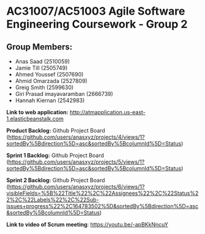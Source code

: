 # AC31007/AC51003 Agile Software Engineering Coursework - Group 2

## Group Members:
- Anas Saad (2510059)
- Jamie Till (2505749)
- Ahmed Youssef (2507690)
- Ahmid Omarzada (2527809)
- Greig Smith (2599630)
- Giri Prasad imayavaramban (2666739)
- Hannah Kiernan (2542983)

**Link to web application:** http://atmapplication.us-east-1.elasticbeanstalk.com

**Product Backlog:** Github Project Board (https://github.com/users/anasxyz/projects/4/views/1?sortedBy%5Bdirection%5D=asc&sortedBy%5BcolumnId%5D=Status)

**Sprint 1 Backlog:** Github Project Board (https://github.com/users/anasxyz/projects/5/views/1?sortedBy%5Bdirection%5D=asc&sortedBy%5BcolumnId%5D=Status)

**Sprint 2 Backlog:** Github Project Board (https://github.com/users/anasxyz/projects/6/views/1?visibleFields=%5B%22Title%22%2C%22Assignees%22%2C%22Status%22%2C%22Labels%22%2C%22Sub-issues+progress%22%2C164783502%5D&sortedBy%5Bdirection%5D=asc&sortedBy%5BcolumnId%5D=Status)

**Link to video of Scrum meeting**: https://youtu.be/-apBKkNncuY
